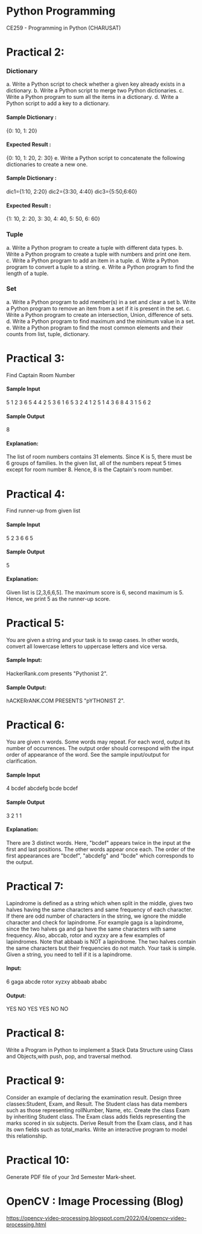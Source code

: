 # Python Programming
CE259 - Programming in Python (CHARUSAT)

# Practical 2:
### Dictionary
a. Write a Python script to check whether a given key already exists in a dictionary.
b. Write a Python script to merge two Python dictionaries.
c. Write a Python program to sum all the items in a dictionary.
d. Write a Python script to add a key to a dictionary.
#### Sample Dictionary :
{0: 10, 1: 20}
#### Expected Result :
{0: 10, 1: 20, 2: 30}
e. Write a Python script to concatenate the following dictionaries to create a new one.
#### Sample Dictionary :
dic1={1:10, 2:20}
dic2={3:30, 4:40}
dic3={5:50,6:60}
#### Expected Result :
{1: 10, 2: 20, 3: 30, 4: 40, 5: 50, 6: 60}
### Tuple
a. Write a Python program to create a tuple with different data types.
b. Write a Python program to create a tuple with numbers and print one item.
c. Write a Python program to add an item in a tuple.
d. Write a Python program to convert a tuple to a string.
e. Write a Python program to find the length of a tuple. 
### Set
a. Write a Python program to add member(s) in a set and clear a set
b. Write a Python program to remove an item from a set if it is present in the set.
c. Write a Python program to create an intersection, Union, difference of sets.
d. Write a Python program to find maximum and the minimum value in a set.
e. Write a Python program to find the most common elements and their counts from list, tuple, dictionary.


# Practical 3:
Find Captain Room Number
#### Sample Input
5
1 2 3 6 5 4 4 2 5 3 6 1 6 5 3 2 4 1 2 5 1 4 3 6 8 4 3 1 5 6 2
#### Sample Output
8
#### Explanation: 
The list of room numbers contains 31 elements. Since K is 5, there must be 6 groups of families. In the given list, all of the numbers repeat 5 times except for room number 8. Hence, 8 is the Captain's room number.


# Practical 4:
Find runner-up from given list
#### Sample Input
5
2 3 6 6 5
#### Sample Output
5
#### Explanation:
Given list is [2,3,6,6,5]. The maximum score is 6, second maximum is 5. Hence, we print 5 as the runner-up score.


# Practical 5:
You are given a string and your task is to swap cases. In other words, convert all lowercase letters to uppercase letters and vice versa.
#### Sample Input:
HackerRank.com presents "Pythonist 2".
#### Sample Output: 
hACKERrANK.COM PRESENTS "pYTHONIST 2".


# Practical 6:
You are given n words. Some words may repeat. For each word, output its number of occurrences. The output order should correspond with the input order of appearance of the word. See the sample input/output for clarification.
#### Sample Input
4
bcdef
abcdefg
bcde
bcdef
#### Sample Output
3
2 1 1
#### Explanation:
There are 3 distinct words. Here, "bcdef" appears twice in the input at the first and last positions. The other words appear once each. The order of the first appearances are "bcdef", "abcdefg" and "bcde" which corresponds to the output.


# Practical 7:
Lapindrome is defined as a string which when split in the middle, gives two halves having the same characters and same frequency of each character. If there are odd number of characters in the string, we ignore the middle character and check for lapindrome. For example gaga is a lapindrome, since the two halves ga and ga have the same characters with same frequency. Also, abccab, rotor and xyzxy are a few examples of lapindromes. Note that abbaab is NOT a lapindrome. The two halves contain the same characters but their frequencies do not match. Your task is simple. Given a string, you need to tell if it is a lapindrome.
#### Input:
6
gaga
abcde
rotor
xyzxy
abbaab
ababc
#### Output:
YES
NO
YES
YES
NO
NO


# Practical 8:
Write a Program in Python to implement a Stack Data Structure 
using Class and Objects,with push, pop, and traversal method.


# Practical 9:
Consider an example of declaring the examination result. Design three classes:Student, Exam, and Result. 
The Student class has data members such as those representing rollNumber, Name, etc. 
Create the class Exam by inheriting Student class. 
The Exam class adds fields representing the marks scored in six subjects. 
Derive Result from the Exam class, and it has its own fields such as total_marks. 
Write an interactive program to model this relationship. 


# Practical 10:
Generate PDF file of your 3rd Semester Mark-sheet. 

# OpenCV : Image Processing (Blog)
https://opencv-video-processing.blogspot.com/2022/04/opencv-video-processing.html
